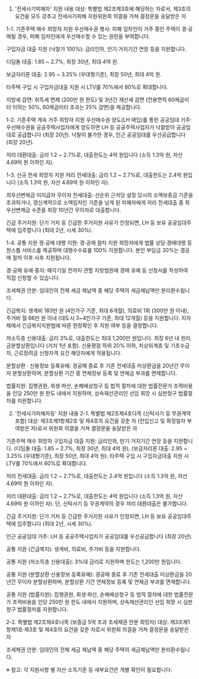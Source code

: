 01. '전세사기피해자' 지원 내용
대상: 특별법 제2조제3호에 해당하는 자로서, 제3조의 요건을 모두 갖추고 전세사기피해 지원위원회 의결을 거쳐 결정문을 송달받은 자

1-1. 기존주택 매수 희망자 지원
우선매수권 행사: 피해 임차인이 거주 중인 주택이 경·공매될 경우, 피해 임차인에게 우선매수할 수 있는 권한을 부여합니다.

구입자금 대출 지원 (낙찰가 100%): 금리인하, 만기·거치기간 연장 등을 지원합니다.

디딤돌 대출: 1.85 ~ 2.7%, 최장 30년, 최대 4억 원.

보금자리론 대출: 2.95 ~ 3.25% (우대형기준), 최장 50년, 최대 4억 원.

타주택 구입 시 구입자금대출 지원 시 LTV를 70%에서 80%로 확대합니다.

지방세 감면: 취득세 면제 (200만 원 한도) 및 3년간 재산세 감면 (전용면적 60제곱미터 이하는 50%, 60제곱미터 초과는 25% 감면)을 제공합니다.

1-2. 기존주택 계속 거주 희망자 지원
우선매수권 양도(LH 매입)를 통한 공공임대 거주: 우선매수권을 공공주택사업자에게 양도하면 LH 등 공공주택사업자가 낙찰받아 공공임대로 공급합니다 (최장 20년). 낙찰이 불가한 경우, 인근 공공임대를 우선공급합니다 (최장 20년).

저리 대환대출: 금리 1.2 ~ 2.7%로, 대출한도는 4억 원입니다 (소득 1.3억 원, 자산 4.69억 원 이하인 자).

1-3. 신규 전세 희망자 지원
저리 전세대출: 금리 1.2 ~ 2.7%로, 대출한도는 2.4억 원입니다 (소득 1.3억 원, 자산 4.69억 원 이하인 자).

최우선변제금 미지급자 무이자 전세대출: 선순위 근저당 설정 당시의 소액보증금 기준을 초과하거나, 갱신계약으로 소액임차인 기준을 넘게 된 피해자에게 저리 전세대출 중 최우선변제금 수준을 최장 10년간 무이자로 대출합니다.

긴급 주거지원: 단기 거처 등 긴급한 주거지원 사유가 인정되면, LH 등 보유 공공임대주택에 입주합니다 (최대 2년, 시세 30%).

1-4. 공통 지원
경·공매 대행 지원: 경·공매 절차 지원 희망자에게 법률 상담·경매대행 등 원스톱 서비스를 제공하며 대행수수료를 100% 지원합니다. 본인 부담금 30%는 경공매 절차 이후 사후 지원됩니다.

경·공매 유예·중지: 매각기일 전까지 관할 지방법원에 경매 유예 등 신청서를 작성하여 직접 신청할 수 있습니다.

조세채권 안분: 임대인의 전체 세금 체납액 중 해당 주택의 세금체납액만 분리환수됩니다.

긴급복지: 생계비 183만 원 (4인가구 기준, 최대 6개월), 의료비 1회 (300만 원 이내), 주거비 월 66만 원 이내 (대도시 3~4인가구 기준, 최대 12개월) 등을 지원합니다. 지자체에서 긴급복지지원법에 따른 현장확인 후 지원 여부 등을 결정합니다.

저소득층 신용대출: 금리 3%로, 대출한도는 최대 1,200만 원입니다. 최장 6년 내 원리금분할상환입니다 (거치 1년 포함). 신용평점 하위 20% 이하, 차상위계층 및 기초수급자, 근로장려금 신청자격 요건 해당자에게 적용됩니다.

분할상환 · 신용정보 등록유예: 경공매 종료 후 기존 전세대출 미상환금을 20년간 무이자 분할상환하며, 분할상환 기간 중 연체정보 등록 및 연체금 부과를 면제합니다.

법률지원: 집행권원, 회생·파산, 손해배상청구 등 법적 절차에 대한 법률전문가 조력비용을 인당 250만 원 한도 내에서 지원하며, 상속재산관리인 선임 희망 시 심판청구 법률절차를 지원합니다.

02. '전세사기피해자등' 지원 내용
2-1. 특별법 제2조제4호다목 (신탁사기 등 무권계약 포함)
대상: 제3조제1항제2호 및 제4호의 요건을 갖춘 자 (전입신고 및 확정일자 부여받은 자)로서 위원회 의결을 거쳐 결정문을 송달받은 자

기존주택 매수 희망자 구입자금 대출 지원: 금리인하, 만기·거치기간 연장 등을 지원합니다. (디딤돌 대출: 1.85 ~ 2.7%, 최장 30년, 최대 4억 원), (보금자리론 대출: 2.95 ~ 3.25% (우대형기준), 최장 50년, 최대 4억 원). 타주택 구입 시 구입자금대출 지원 시 LTV를 70%에서 80%로 확대합니다.

저리 전세대출: 금리 1.2 ~ 2.7%로, 대출한도는 2.4억 원입니다 (소득 1.3억 원, 자산 4.69억 원 이하인 자).

저리 대환대출: 금리 1.2 ~ 2.7%로, 대출한도는 4억 원입니다 (소득 1.3억 원, 자산 4.69억 원 이하인 자). 단, 신탁사기 등 무권계약의 경우 저리 대환대출은 불가합니다.

긴급 주거지원: 단기 거처 등 긴급한 주거지원 사유가 인정되면, LH 등 보유 공공임대주택에 입주합니다 (최대 2년, 시세 30%).

인근 공공임대 거주: LH 등 공공주택사업자가 공공임대를 우선공급합니다 (최장 20년).

공통 지원 (긴급복지): 생계비, 의료비, 주거비 등을 지원합니다.

공통 지원 (저소득층 신용대출): 3%대 금리로 지원하며 한도는 1,200만 원입니다.

공통 지원 (분할상환·신용정보 등록유예): 경공매 종료 후 기존 전세대출 미상환금을 20년간 무이자 분할상환하며, 분할상환 기간 연체정보 등록 및 연체금 부과를 면제합니다.

공통 지원 (법률지원): 집행권원, 회생·파산, 손해배상청구 등 법적 절차에 대한 법률전문가 조력비용을 인당 250만 원 한도 내에서 지원하며, 상속재산관리인 선임 희망 시 심판청구 법률절차를 지원합니다.

2-2. 특별법 제2조제4호나목 (보증금 5억 초과 조세채권 안분 희망자)
대상: 제3조제1항제1호·제3호 및 제4호의 요건을 갖춘 자로서 위원회 의결을 거쳐 결정문을 송달받은 자

조세채권 안분: 임대인의 전체 세금 체납액 중 해당 주택의 세금체납액만 분리환수됩니다.

※ 참고: 각 지원사항 별 자산·소득기준 등 세부요건은 개별 확인이 필요합니다.